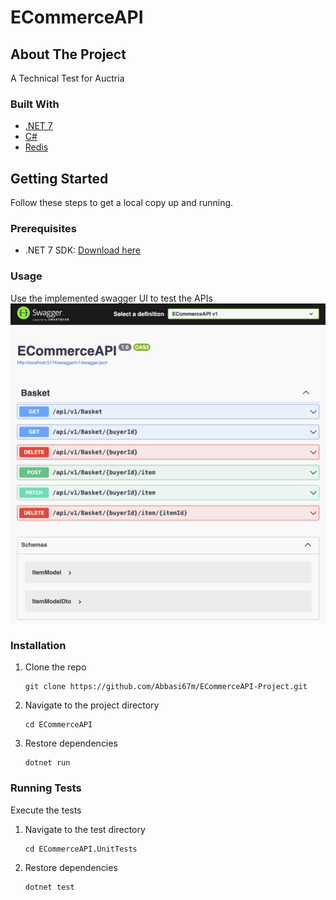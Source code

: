 # ECommerceAPI

## About The Project
A Technical Test for Auctria

### Built With
- [.NET 7](https://dotnet.microsoft.com/en-us/download/dotnet/7.0)
- [C#](https://docs.microsoft.com/en-us/dotnet/csharp/)
- [Redis](https://redis.io/) 

## Getting Started
Follow these steps to get a local copy up and running.

### Prerequisites
- .NET 7 SDK: [Download here](https://dotnet.microsoft.com/en-us/download/dotnet/7.0)

### Usage
Use the implemented swagger UI to test the APIs
![Swagger](SwaggerUI.png)

### Installation
1. Clone the repo
   ```
   git clone https://github.com/Abbasi67m/ECommerceAPI-Project.git
   ```
2. Navigate to the project directory
   ```
   cd ECommerceAPI
   ```
4. Restore dependencies
   ```
   dotnet run
   ```

### Running Tests
Execute the tests

1. Navigate to the test directory
   ```
   cd ECommerceAPI.UnitTests
   ```
2. Restore dependencies
   ```
   dotnet test
   ```
